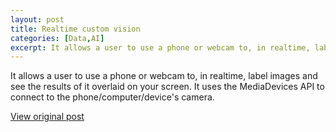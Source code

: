 ```yaml
---
layout: post
title: Realtime custom vision
categories: [Data,AI]
excerpt: It allows a user to use a phone or webcam to, in realtime, label images and see the results of it overlaid on your screen. It uses the MediaDevices API to connect to the phone/computer/device's camera.
---
```


It allows a user to use a phone or webcam to, in realtime, label images and see the results of it overlaid on your screen. It uses the MediaDevices API to connect to the phone/computer/device's camera.

[View original post](https://github.com/drmanhatin/CustomVisionRealTime)
